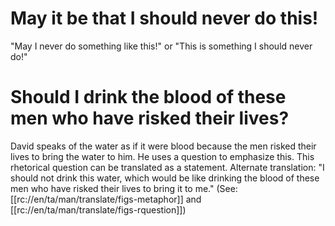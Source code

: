 # May it be that I should never do this!

"May I never do something like this!" or "This is something I should never do!"

# Should I drink the blood of these men who have risked their lives?

David speaks of the water as if it were blood because the men risked their lives to bring the water to him. He uses a question to emphasize this. This rhetorical question can be translated as a statement. Alternate translation: "I should not drink this water, which would be like drinking the blood of these men who have risked their lives to bring it to me." (See: [[rc://en/ta/man/translate/figs-metaphor]] and [[rc://en/ta/man/translate/figs-rquestion]])

